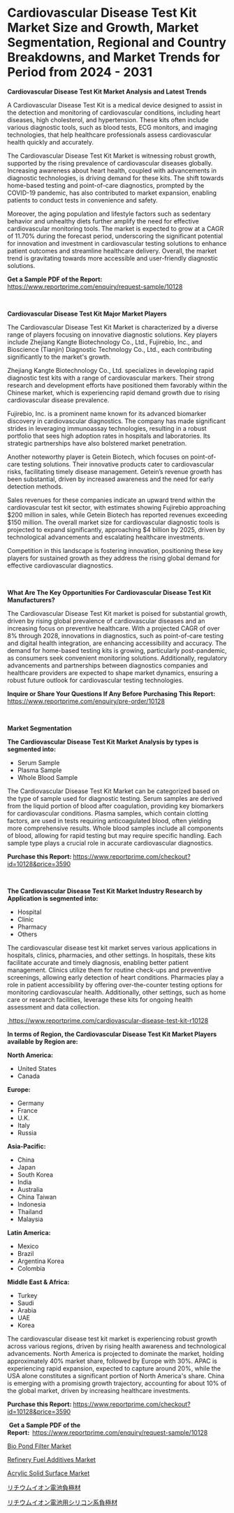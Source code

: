 <p><h1>Cardiovascular Disease Test Kit Market Size and Growth, Market Segmentation, Regional and Country Breakdowns, and Market Trends for Period from 2024 -  2031</h1></p><p><strong>Cardiovascular Disease Test Kit Market Analysis and Latest Trends</strong></p>
<p><p>A Cardiovascular Disease Test Kit is a medical device designed to assist in the detection and monitoring of cardiovascular conditions, including heart diseases, high cholesterol, and hypertension. These kits often include various diagnostic tools, such as blood tests, ECG monitors, and imaging technologies, that help healthcare professionals assess cardiovascular health quickly and accurately.</p><p>The Cardiovascular Disease Test Kit Market is witnessing robust growth, supported by the rising prevalence of cardiovascular diseases globally. Increasing awareness about heart health, coupled with advancements in diagnostic technologies, is driving demand for these kits. The shift towards home-based testing and point-of-care diagnostics, prompted by the COVID-19 pandemic, has also contributed to market expansion, enabling patients to conduct tests in convenience and safety.</p><p>Moreover, the aging population and lifestyle factors such as sedentary behavior and unhealthy diets further amplify the need for effective cardiovascular monitoring tools. The market is expected to grow at a CAGR of 11.70% during the forecast period, underscoring the significant potential for innovation and investment in cardiovascular testing solutions to enhance patient outcomes and streamline healthcare delivery. Overall, the market trend is gravitating towards more accessible and user-friendly diagnostic solutions.</p></p>
<p><strong>Get a Sample PDF of the Report:&nbsp;</strong> <a href="https://www.reportprime.com/enquiry/request-sample/10128">https://www.reportprime.com/enquiry/request-sample/10128</a></p>
<p>&nbsp;</p>
<p><strong>Cardiovascular Disease Test Kit Major Market Players</strong></p>
<p><p>The Cardiovascular Disease Test Kit Market is characterized by a diverse range of players focusing on innovative diagnostic solutions. Key players include Zhejiang Kangte Biotechnology Co., Ltd., Fujirebio, Inc., and Bioscience (Tianjin) Diagnostic Technology Co., Ltd., each contributing significantly to the market's growth.</p><p>Zhejiang Kangte Biotechnology Co., Ltd. specializes in developing rapid diagnostic test kits with a range of cardiovascular markers. Their strong research and development efforts have positioned them favorably within the Chinese market, which is experiencing rapid demand growth due to rising cardiovascular disease prevalence.</p><p>Fujirebio, Inc. is a prominent name known for its advanced biomarker discovery in cardiovascular diagnostics. The company has made significant strides in leveraging immunoassay technologies, resulting in a robust portfolio that sees high adoption rates in hospitals and laboratories. Its strategic partnerships have also bolstered market penetration.</p><p>Another noteworthy player is Getein Biotech, which focuses on point-of-care testing solutions. Their innovative products cater to cardiovascular risks, facilitating timely disease management. Getein’s revenue growth has been substantial, driven by increased awareness and the need for early detection methods.</p><p>Sales revenues for these companies indicate an upward trend within the cardiovascular test kit sector, with estimates showing Fujirebio approaching $200 million in sales, while Getein Biotech has reported revenues exceeding $150 million. The overall market size for cardiovascular diagnostic tools is projected to expand significantly, approaching $4 billion by 2025, driven by technological advancements and escalating healthcare investments.</p><p>Competition in this landscape is fostering innovation, positioning these key players for sustained growth as they address the rising global demand for effective cardiovascular diagnostics.</p></p>
<p>&nbsp;</p>
<p><strong>What Are The Key Opportunities For Cardiovascular Disease Test Kit Manufacturers?</strong></p>
<p><p>The Cardiovascular Disease Test Kit market is poised for substantial growth, driven by rising global prevalence of cardiovascular diseases and an increasing focus on preventive healthcare. With a projected CAGR of over 8% through 2028, innovations in diagnostics, such as point-of-care testing and digital health integration, are enhancing accessibility and accuracy. The demand for home-based testing kits is growing, particularly post-pandemic, as consumers seek convenient monitoring solutions. Additionally, regulatory advancements and partnerships between diagnostics companies and healthcare providers are expected to shape market dynamics, ensuring a robust future outlook for cardiovascular testing technologies.</p></p>
<p><strong>Inquire or Share Your Questions If Any Before Purchasing This Report:</strong> <a href="https://www.reportprime.com/enquiry/pre-order/10128">https://www.reportprime.com/enquiry/pre-order/10128</a></p>
<p>&nbsp;</p>
<p><strong>Market Segmentation</strong></p>
<p><strong>The Cardiovascular Disease Test Kit Market Analysis by types is segmented into:</strong></p>
<p><ul><li>Serum Sample</li><li>Plasma Sample</li><li>Whole Blood Sample</li></ul></p>
<p><p>The Cardiovascular Disease Test Kit Market can be categorized based on the type of sample used for diagnostic testing. Serum samples are derived from the liquid portion of blood after coagulation, providing key biomarkers for cardiovascular conditions. Plasma samples, which contain clotting factors, are used in tests requiring anticoagulated blood, often yielding more comprehensive results. Whole blood samples include all components of blood, allowing for rapid testing but may require specific handling. Each sample type plays a crucial role in accurate cardiovascular diagnostics.</p></p>
<p><strong>Purchase this Report:&nbsp;</strong><a href="https://www.reportprime.com/checkout?id=10128&price=3590">https://www.reportprime.com/checkout?id=10128&price=3590</a></p>
<p>&nbsp;</p>
<p><strong>The Cardiovascular Disease Test Kit Market Industry Research by Application is segmented into:</strong></p>
<p><ul><li>Hospital</li><li>Clinic</li><li>Pharmacy</li><li>Others</li></ul></p>
<p><p>The cardiovascular disease test kit market serves various applications in hospitals, clinics, pharmacies, and other settings. In hospitals, these kits facilitate accurate and timely diagnosis, enabling better patient management. Clinics utilize them for routine check-ups and preventive screenings, allowing early detection of heart conditions. Pharmacies play a role in patient accessibility by offering over-the-counter testing options for monitoring cardiovascular health. Additionally, other settings, such as home care or research facilities, leverage these kits for ongoing health assessment and data collection.</p></p>
<p><a href="https://www.reportprime.com/cardiovascular-disease-test-kit-r10128">&nbsp;https://www.reportprime.com/cardiovascular-disease-test-kit-r10128</a></p>
<p><strong>In terms of Region, the Cardiovascular Disease Test Kit Market Players available by Region are:</strong></p>
<p>
    <p> <strong> North America: </strong>
        <ul>
            <li>United States</li>
            <li>Canada</li>
        </ul>
        </p> 
    <p> <strong> Europe: </strong>
        <ul>
            <li>Germany</li>
            <li>France</li>
            <li>U.K.</li>
            <li>Italy</li>
            <li>Russia</li>
        </ul>
        </p> 
    <p> <strong> Asia-Pacific: </strong>
        <ul>
            <li>China</li>
            <li>Japan</li>
            <li>South Korea</li>
            <li>India</li>
            <li>Australia</li>
            <li>China Taiwan</li>
            <li>Indonesia</li>
            <li>Thailand</li>
            <li>Malaysia</li>
        </ul>
        </p> 
    <p> <strong> Latin America: </strong>
        <ul>
            <li>Mexico</li>
            <li>Brazil</li>
            <li>Argentina Korea</li>
            <li>Colombia</li>
        </ul>
        </p> 
    <p> <strong> Middle East & Africa: </strong>
        <ul>
            <li>Turkey</li>
            <li>Saudi</li>
            <li>Arabia</li>
            <li>UAE</li>
            <li>Korea</li>
        </ul>
    </p>
    </p>
<p><p>The cardiovascular disease test kit market is experiencing robust growth across various regions, driven by rising health awareness and technological advancements. North America is projected to dominate the market, holding approximately 40% market share, followed by Europe with 30%. APAC is experiencing rapid expansion, expected to capture around 20%, while the USA alone constitutes a significant portion of North America's share. China is emerging with a promising growth trajectory, accounting for about 10% of the global market, driven by increasing healthcare investments.</p></p>
<p><strong>Purchase this Report: </strong><a href="https://www.reportprime.com/checkout?id=10128&price=3590">https://www.reportprime.com/checkout?id=10128&price=3590</a></p>
<p>&nbsp;<strong>Get a Sample PDF of the Report:&nbsp;&nbsp;</strong><a href="https://www.reportprime.com/enquiry/request-sample/10128">https://www.reportprime.com/enquiry/request-sample/10128</a></p>
<p><strong></strong></p>
<p><p><a href="https://www.linkedin.com/pulse/global-bio-pond-filter-market-opportunities-forecast-period-x2mvc?trackingId=bL5ApPRSTVyq9Cajdb1o4g%3D%3D">Bio Pond Filter Market</a></p><p><a href="https://medium.com/@nyahmertz1962/the-refinery-fuel-additives-market-has-witnessed-significant-growth-in-recent-years-and-this-1673c2a8d462">Refinery Fuel Additives Market</a></p><p><a href="https://issuu.com/reportprime-2/docs/acrylic-solid-surface-market-size-2_bdad596c9b345e">Acrylic Solid Surface Market</a></p><p><a href="https://medium.com/@novastamm2023/lithium-ion-battery-anode-material-market-%E3%81%AF-%E3%82%B3%E3%82%B9%E3%83%88%E7%AE%A1%E7%90%86%E3%81%A8%E5%8A%B9%E7%8E%87%E5%90%91%E4%B8%8A%E3%82%92%E5%84%AA%E5%85%88%E3%81%97%E3%81%BE%E3%81%99-%E3%81%95%E3%82%89%E3%81%AB-%E5%A0%B1%E5%91%8A%E6%9B%B8%E3%81%AF%E5%B8%82%E5%A0%B4%E3%81%AE%E9%9C%80%E8%A6%81%E9%9D%A2%E3%81%A8%E4%BE%9B%E7%B5%A6%E9%9D%A2%E3%81%AE%E4%B8%A1%E6%96%B9%E3%82%92%E3%82%AB%E3%83%90%E3%83%BC%E3%81%97%E3%81%A6%E3%81%84%E3%81%BE%E3%81%99-a0f4dc598832">リチウムイオン電池負極材</a></p><p><a href="https://medium.com/@novastamm2023/silicon-based-anode-material-for-li-ion-battery-market-%E3%81%AF-%E3%82%B3%E3%82%B9%E3%83%88%E7%AE%A1%E7%90%86%E3%81%A8%E5%8A%B9%E7%8E%87%E5%90%91%E4%B8%8A%E3%82%92%E5%84%AA%E5%85%88%E3%81%97%E3%81%BE%E3%81%99-299d7e19b638">リチウムイオン電池用シリコン系負極材</a></p></p>